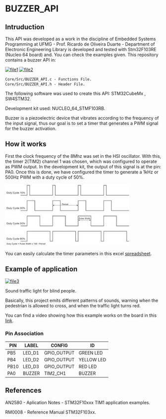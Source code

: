 # BUZZER_API
## Intruduction
This API was developed as a work in the discipline of Embedded Systems Programming at UFMG - Prof. Ricardo de Oliveira Duarte - Department of Electronic Engineering Library is developed and tested with Stm32F103RE (Nucleo 64 board) and.
You can check the examples given.
This repository contains a buzzer API in:

[![file1]][link_file1]
[![file2]][link_file2]

    Core/Src/BUZZER_API.c - Functions File.  
    Core/Src/BUZZER_API.h - Header File.

The following software was used to create this API: STM32CubeMx , SW4STM32.

Development kit used: NUCLEO_64_STMF103RB.

Buzzer is a piezoelectric device that vibrates according to the frequency of the input signal, thus
our goal is to set a timer that generates a PWM signal for the buzzer activation.

## How it works
First the clock frequency of the 8Mhz was set in the HSI oscillator. With this, the timer 2(TIM2) channel 1 was chosen, which was configured to operate as PWM output. In the development kit, the output of this signal is at the pin: PA0.
Once this is done, we have configured the timer to generate a 1kHz or 500Hz PWM with a duty cycle of 50%. 

![alt text](https://raw.githubusercontent.com/UmVitor/BUZZER_API/master/Images/pwm.jpg)

You can easily calculate the timer parameters in this excel [spreadsheet][sheet].

## Example of application
[![file3]][link_file3]

Sound traffic light for blind people.

Basically, this project emits different patterns of sounds, warning when the pedestrian is allowed to cross, and when the traffic light turns red.

You can find a video showing how this example works on the board in this [link][link_video].

### Pin Association 

PIN   | LABEL  | CONFIG      | ID
----- | ------ | ----------- | -----------  
PB5   | LED_D1 | GPIO_OUTPUT | GREEN LED
PB4   | LED_D2 | GPIO_OUTPUT | YELLOW LED
PB10  | LED_D3 | GPIO_OUTPUT | RED LED
PA0   | BUZZER | TIM2_CH1    | BUZZER



## References
AN2580 - Aplication Notes - STM32F10xxx TIM1 application examples.

RM0008 - Reference Manual STM32F103xx.

[sheet]: https://github.com/UmVitor/BUZZER_API/blob/master/timer_period_caclulation.xlsx
[file1]: https://img.shields.io/static/v1?label=Functions&message=API_BUZZER.c&color=red
[file2]: https://img.shields.io/static/v1?label=Header&message=API_BUZZER.h&color=blue
[file3]: https://img.shields.io/static/v1?style=flat-square&logo=appveyor&label=Aplication&message=main.c&color=blue
[link_file1]: https://github.com/UmVitor/BUZZER_API/blob/master/Core/Src/BUZZER_API.c
[link_file2]: https://github.com/UmVitor/BUZZER_API/blob/master/Core/Src/BUZZER_API.h
[link_file3]: https://github.com/UmVitor/BUZZER_API/blob/master/Core/Src/main.c
[link_video]: https://youtu.be/2w5s4GImOVo
